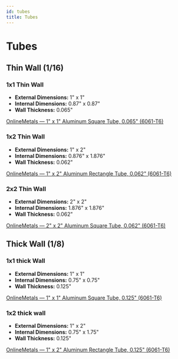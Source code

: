 ```yaml
---
id: tubes
title: Tubes
---
```


# Tubes

## Thin Wall (1/16)

### 1x1 Thin Wall
- **External Dimensions:** 1" x 1"
- **Internal Dimensions:** 0.87" x 0.87"
- **Wall Thickness:** 0.065"

[OnlineMetals — 1" x 1" Aluminum Square Tube, 0.065" (6061-T6)](https://www.onlinemetals.com/buy/aluminum/1-x-0-065-aluminum-square-tube-6061-t6-extruded/pid/20737?_gl=1*1is58we*_up*MQ..*_gs*MQ..&gclid=CjwKCAjwtfvEBhAmEiwA-DsKjnfC5rQ2qFSoIX1JO9po6ANFNSIz1VfRRZFieH4_iCRaq9O0D8R0qBoC44QQAvD_BwE&gbraid=0AAAAADs4Iv2sA6B3gpaLEXS7lENqbXmtj)

### 1x2 Thin Wall
- **External Dimensions:** 1" x 2"
- **Internal Dimensions:** 0.876" x 1.876"
- **Wall Thickness:** 0.062"

[OnlineMetals — 1" x 2" Aluminum Rectangle Tube, 0.062" (6061-T6)](https://www.onlinemetals.com/buy/aluminum/1-x-2-x-0-062-aluminum-rectangle-tube-6061-t6-extruded/pid/6993?_gl=1*1is58we*_up*MQ..*_gs*MQ..&gclid=CjwKCAjwtfvEBhAmEiwA-DsKjnfC5rQ2qFSoIX1JO9po6ANFNSIz1VfRRZFieH4_iCRaq9O0D8R0qBoC44QQAvD_BwE&gbraid=0AAAAADs4Iv2sA6B3gpaLEXS7lENqbXmtj)

### 2x2 Thin Wall
- **External Dimensions:** 2" x 2"
- **Internal Dimensions:** 1.876" x 1.876"
- **Wall Thickness:** 0.062"

[OnlineMetals — 2" x 2" Aluminum Square Tube, 0.062" (6061-T6)](https://www.onlinemetals.com/buy/aluminum/2-x-0-062-aluminum-square-tube-6061-t6-extruded/pid/21701?_gl=1*1bmn9up*_up*MQ..*_gs*MQ..&gclid=CjwKCAjwtfvEBhAmEiwA-DsKjnfC5rQ2qFSoIX1JO9po6ANFNSIz1VfRRZFieH4_iCRaq9O0D8R0qBoC44QQAvD_BwE&gbraid=0AAAAADs4Iv2sA6B3gpaLEXS7lENqbXmtj)

## Thick Wall (1/8)

### 1x1 thick Wall
- **External Dimensions:** 1" x 1"
- **Internal Dimensions:** 0.75" x 0.75"
- **Wall Thickness:** 0.125"

[OnlineMetals — 1" x 1" Aluminum Square Tube, 0.125" (6061-T6)](https://www.onlinemetals.com/buy/aluminum/1-x-0-125-aluminum-square-tube-6061-t6-extruded/pid/18014?_gl=1*9gxg7q*_up*MQ..&gclid=CjwKCAjwtfvEBhAmEiwA-DsKjnfC5rQ2qFSoIX1JO9po6ANFNSIz1VfRRZFieH4_iCRaq9O0D8R0qBoC44QQAvD_BwE&gbraid=0AAAAADs4Iv2sA6B3gpaLEXS7lENqbXmtj)
### 1x2 thick wall
- **External Dimensions:** 1" x 2"
- **Internal Dimensions:** 0.75" x 1.75"
- **Wall Thickness:** 0.125"

[OnlineMetals — 1" x 2" Aluminum Rectangle Tube, 0.125" (6061-T6)](https://www.onlinemetals.com/buy/aluminum/1-x-2-x-0-125-aluminum-rectangle-tube-6061-t6-extruded/pid/18003?_gl=1*1l4krc8*_up*MQ..&gclid=CjwKCAjwtfvEBhAmEiwA-DsKjnfC5rQ2qFSoIX1JO9po6ANFNSIz1VfRRZFieH4_iCRaq9O0D8R0qBoC44QQAvD_BwE&gbraid=0AAAAADs4Iv2sA6B3gpaLEXS7lENqbXmtj)